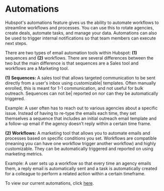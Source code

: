 # Automations

Hubspot's automations feature gives us the ability to automate workflows to streamline workflows and processes. You can use this to rotate agencies, create deals, automate tasks, and manage your data. Automations can also be used to trigger internal notifications so that team members can execute next steps.

There are two types of email automation tools within Hubspot: **(1)** sequences and **(2)** workflows. There are several differences between the two but the main difference is that sequences are a Sales tool and workflows are a Marketing tool. 

**(1) Sequences:** A sales tool that allows targeted communication to be sent directly from a user's inbox using customizable|    templates. Often manually enrolled, this is meant for 1-1 communication, and not useful for bulk outreach. Sequences can not be| 
reported on nor can they be automatically triggered.

Example: A user often has to reach out to various agencies about a specific issue. Instead of having to re-type the emails each time, they set themselves a sequence that includes an initial outreach email template and a follow-up email if the agency doesn’t reply within a certain time frame.

**(2) Workflows:** A marketing tool that allows you to automate emails and processes based on specific conditions you set.  Workflows are compatible (meaning you can have one workflow trigger another workflow) and highly customizable. They can be automatically triggered and reported on using marketing metrics. 

Example: A user sets up a workflow so that every time an agency emails them, a reply email is automatically sent and a task is automatically created for a colleague to perform a related action within a certain timeframe. 

To view our current automations, click [here](https://app.hubspot.com/workflows/5519226/view/default). 

